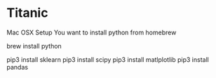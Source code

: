 # Titanic

Mac OSX Setup
You want to install python from homebrew

brew install python

pip3 install sklearn
pip3 install scipy
pip3 install matlplotlib
pip3 install pandas
